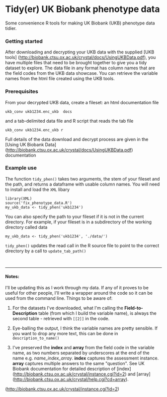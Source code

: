 
# Tidy(er) UK Biobank phenotype data

Some convenience R tools for making UK Biobank (UKB) phenotype data tidier.


### Getting started

After downloading and decrypting your UKB data with the supplied [UKB tools] (http://biobank.ctsu.ox.ac.uk/crystal/docs/UsingUKBData.pdf), you have multiple files that need to be brought together to give you a tidy dataset to explore. The data file in any format has column names that are the field codes from the UKB data showcase. You can retrieve the variable names from the html file created using the UKB tools. 


### Prerequisites

From your decrypted UKB data, create a fileset: an html documentation file

```ukb_conv ukb1234.enc_ukb  docs```

and a tab-delimited data file and R script that reads the tab file

```ukb_conv ukb1234.enc_ukb r```

Full details of the data download and decrypt process are given in the [Using UK Biobank Data] (http://biobank.ctsu.ox.ac.uk/crystal/docs/UsingUKBData.pdf) documentation


### Example use

The function `tidy_phen()` takes two arguments, the stem of your fileset and the path, and returns a dataframe with usable column names. You will need to install and load the `XML` libary

```
library(XML)
source('fix_phenotype_data.R')
my_ukb_data <- tidy_phen('ukb1234')
```

You can also specify the path to your fileset if it is not in the current directory. For example, if your fileset is in a subdirectory of the working directory called data

```
my_ukb_data <- tidy_phen('ukb1234', './data/')
```

`tidy_phen()` updates the read call in the R source file to point to the correct directory by a call to `update_tab_path()`

<br>

***

#### Notes:

I'll be updating this as I work through my data. If any of it proves to be useful for other people, I'll write a wrapper around the code so it can be used from the command line. Things to be aware of:

1. For the datasets I've downloaded, what I'm calling the __Field-to-Description__ table (from which I build the variable name), is always the second table - retrieved with `[[2]]` in the code.

2. Eye-balling the output, I think the variable names are pretty sensible. If you want to drop any more text, this can be done in `description_to_name()`

3. I've preserved the __index__ and __array__ from the field code in the variable name, as two numbers separated by underscores at the end of the name e.g. *name_index_array*. __index__ captures the assessment instance. __array__ captures multiple answers to the same "question". See UK Biobank documentation for detailed description of [index] (http://biobank.ctsu.ox.ac.uk/crystal/instance.cgi?id=2) and [array] (http://biobank.ctsu.ox.ac.uk/crystal/help.cgi?cd=array).

(http://biobank.ctsu.ox.ac.uk/crystal/instance.cgi?id=2)

